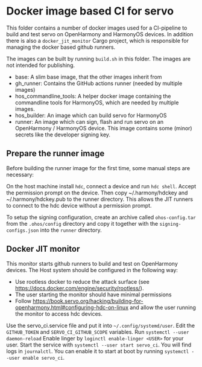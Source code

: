 # Docker image based CI for servo

This folder contains a number of docker images used for a CI-pipeline to build and test servo on
OpenHarmony and HarmonyOS devices.
In addition there is also a `docker_jit_monitor` Cargo project, which is responsible for
managing the docker based github runners.

The images can be built by running `build.sh` in this folder.
The images are not intended for publishing.

* base: A slim base image, that the other images inherit from
* gh_runner: Contains the GitHub actions runner (needed by multiple images)
* hos_commandline_tools: A helper docker image containing the commandline tools for HarmonyOS,
  which are needed by multiple images.
* hos_builder: An image which can build servo for HarmonyOS
* runner: An image which can sign, flash and run servo on an OpenHarmony / HarmonyOS device.
          This image contains some (minor) secrets like the developer signing key.


## Prepare the runner image

Before building the runner image for the first time, some manual steps are necessary:

On the host machine install `hdc`, connect a device and run `hdc shell`.
Accept the permission prompt on the device.
Then copy ~/.harmony/hdckey and ~/.harmony/hdckey.pub to the runner directory.
This allows the JIT runners to connect to the hdc device without a permission prompt.

To setup the signing configuration, create an archive called `ohos-config.tar` from the
`.ohos/config` directory and copy it together with the `signing-configs.json` into the
`runner` directory.


## Docker JIT monitor

This monitor starts github runners to build and test on OpenHarmony devices.
The Host system should be configured in the following way:

- Use rootless docker to reduce the attack surface (see https://docs.docker.com/engine/security/rootless/).
- The user starting the monitor should have minimal permissions
- Follow https://book.servo.org/hacking/building-for-openharmony.html#configuring-hdc-on-linux
  and allow the user running the monitor to access hdc devices.

Use the servo_ci.service file and put it into `~/.config/systemd/user`.
Edit the `GITHUB_TOKEN` and `SERVO_CI_GITHUB_SCOPE` variables.
Run `systemctl --user daemon-reload`
Enable linger by `loginctl enable-linger <USER>` for your user.
Start the service with `systemctl --user start servo_ci`. You will find logs in `journalctl`.
You can enable it to start at boot by running `systemctl --user enable servo_ci`.

